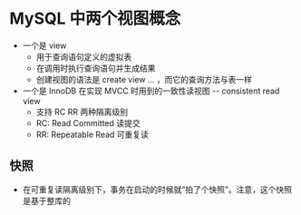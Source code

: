 # MySQL 中两个视图概念
- 一个是 view
  - 用于查询语句定义的虚拟表
  - 在调用时执行查询语句并生成结果
  - 创建视图的语法是 create view … ，而它的查询方法与表一样
- 一个是 InnoDB 在实现 MVCC 时用到的一致性读视图 -- consistent read view
  - 支持 RC RR 两种隔离级别
  - RC: Read Committed 读提交
  - RR: Repeatable Read 可重复读

## 快照
- 在可重复读隔离级别下，事务在启动的时候就“拍了个快照”。注意，这个快照是基于整库的